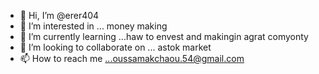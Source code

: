 - 👋 Hi, I’m @erer404
- 👀 I’m interested in ... money making
- 🌱 I’m currently learning ...haw to envest and makingin agrat comyonty 
- 💞️ I’m looking to collaborate on ... astok market 
- 📫 How to reach me ...oussamakchaou.54@gmail.com

<!---
erer404/erer404 is a ✨ special ✨ repository because its `README.md` (this file) appears on your GitHub profile.
You can click the Preview link to take a look at your changes.
--->
